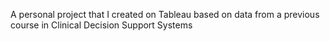 A personal project that I created on Tableau based on data from a previous course in Clinical Decision Support Systems
